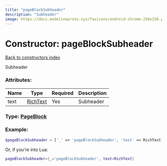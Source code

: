 ```yaml
---
title: "pageBlockSubheader"
description: "Subheader"
image: https://docs.madelineproto.xyz/favicons/android-chrome-256x256.png
---
```

# Constructor: pageBlockSubheader  
[Back to constructors index](index.md)



Subheader

### Attributes:

| Name     |    Type       | Required | Description |
|----------|---------------|----------|-------------|
|text|[RichText](../types/RichText.md) | Yes|Subheader|



### Type: [PageBlock](../types/PageBlock.md)


### Example:

```php
$pageBlockSubheader = ['_' => 'pageBlockSubheader', 'text' => RichText];
```  


Or, if you're into Lua:

```lua
pageBlockSubheader={_='pageBlockSubheader', text=RichText}

```


